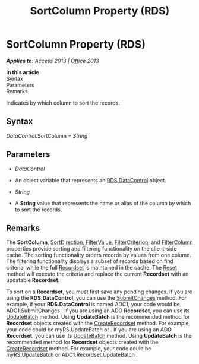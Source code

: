 ﻿---
title: SortColumn Property (RDS)
TOCTitle: SortColumn Property (RDS)
ms:assetid: 0a5d157c-9261-960d-6f89-33d9c94b3940
ms:mtpsurl: https://msdn.microsoft.com/en-us/library/JJ248835(v=office.15)
ms:contentKeyID: 48543151
ms.date: 09/18/2015
mtps_version: v=office.15
---

# SortColumn Property (RDS)


_**Applies to:** Access 2013 | Office 2013_

**In this article**  
Syntax  
Parameters  
Remarks  

Indicates by which column to sort the records.

## Syntax

*DataControl*.SortColumn = *String*

## Parameters

  - *DataControl*

  - An object variable that represents an [RDS.DataControl](datacontrol-object-rds.md) object.

  - *String*

  - A **String** value that represents the name or alias of the column by which to sort the records.

## Remarks

The **SortColumn**, [SortDirection](sortdirection-property-rds.md), [FilterValue](filtervalue-property-rds.md), [FilterCriterion](filtercriterion-property-rds.md), and [FilterColumn](filtercolumn-property-rds.md) properties provide sorting and filtering functionality on the client-side cache. The sorting functionality orders records by values from one column. The filtering functionality displays a subset of records based on find criteria, while the full [Recordset](recordset-object-ado.md) is maintained in the cache. The [Reset](reset-method-rds.md) method will execute the criteria and replace the current **Recordset** with an updatable **Recordset**.

To sort on a **Recordset**, you must first save any pending changes. If you are using the **RDS.DataControl**, you can use the [SubmitChanges](submitchanges-method-rds.md) method. For example, if your **RDS.DataControl** is named ADC1, your code would be ADC1.SubmitChanges . If you are using an ADO **Recordset**, you can use its [UpdateBatch](updatebatch-method-ado.md) method. Using **UpdateBatch** is the recommended method for **Recordset** objects created with the [CreateRecordset](createrecordset-method-rds.md) method. For example, your code could be myRS.UpdateBatch or . If you are using an ADO **Recordset**, you can use its [UpdateBatch](updatebatch-method-ado.md) method. Using **UpdateBatch** is the recommended method for **Recordset** objects created with the [CreateRecordset](createrecordset-method-rds.md) method. For example, your code could be myRS.UpdateBatch or ADC1.Recordset.UpdateBatch .

